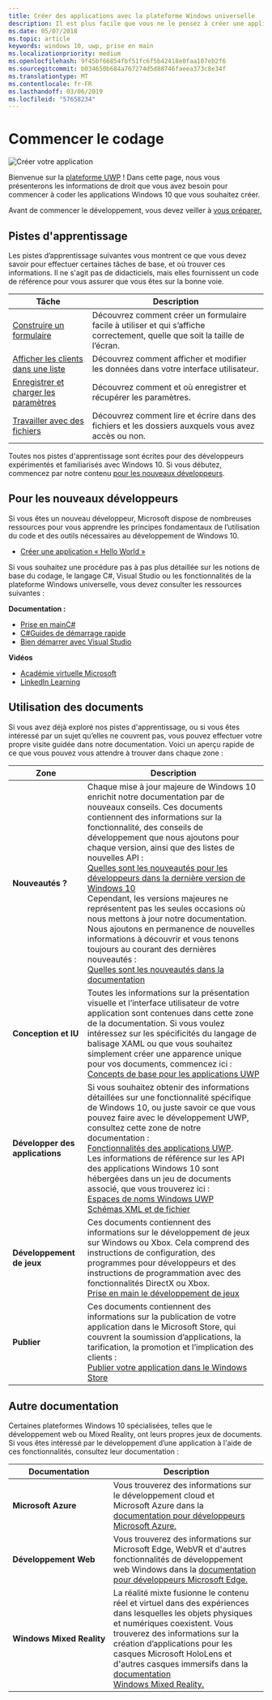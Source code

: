 ```yaml
---
title: Créer des applications avec la plateforme Windows universelle
description: Il est plus facile que vous ne le pensez à créer une application de plateforme universelle Windows (UWP) pour Windows 10.
ms.date: 05/07/2018
ms.topic: article
keywords: windows 10, uwp, prise en main
ms.localizationpriority: medium
ms.openlocfilehash: 9f45bf66854fbf51fc6f5b42418e0faa107eb2f6
ms.sourcegitcommit: b034650b684a767274d5d88746faeea373c8e34f
ms.translationtype: MT
ms.contentlocale: fr-FR
ms.lasthandoff: 03/06/2019
ms.locfileid: "57658234"
---
```

# <a name="start-coding"></a>Commencer le codage

![Créer votre application](images/build-your-app.png)

Bienvenue sur la [plateforme UWP](universal-application-platform-guide.md) ! Dans cette page, nous vous présenterons les informations de droit que vous avez besoin pour commencer à coder les applications Windows 10 que vous souhaitez créer.

Avant de commencer le développement, vous devez veiller à [vous préparer.](get-set-up.md)

## <a name="learning-tracks"></a>Pistes d'apprentissage

Les pistes d’apprentissage suivantes vous montrent ce que vous devez savoir pour effectuer certaines tâches de base, et où trouver ces informations. Il ne s'agit pas de didacticiels, mais elles fournissent un code de référence pour vous assurer que vous êtes sur la bonne voie.

| Tâche | Description |
| --- | --- |
| [Construire un formulaire](construct-form-learning-track.md) | Découvrez comment créer un formulaire facile à utiliser et qui s’affiche correctement, quelle que soit la taille de l’écran. | 
| [Afficher les clients dans une liste](display-customers-in-list-learning-track.md) | Découvrez comment afficher et modifier les données dans votre interface utilisateur. | 
| [Enregistrer et charger les paramètres](settings-learning-track.md) | Découvrez comment et où enregistrer et récupérer les paramètres. |
| [Travailler avec des fichiers](fileio-learning-track.md) | Découvrez comment lire et écrire dans des fichiers et les dossiers auxquels vous avez accès ou non. | 

Toutes nos pistes d'apprentissage sont écrites pour des développeurs expérimentés et familiarisés avec Windows 10. Si vous débutez, commencez par notre contenu [pour les nouveaux développeurs](#For-new-developers).

## <a name="for-new-developers"></a>Pour les nouveaux développeurs

Si vous êtes un nouveau développeur, Microsoft dispose de nombreuses ressources pour vous apprendre les principes fondamentaux de l’utilisation du code et des outils nécessaires au développement de Windows 10. 

* [Créer une application « Hello World »](your-first-app.md)

Si vous souhaitez une procédure pas à pas plus détaillée sur les notions de base du codage, le langage C#, Visual Studio ou les fonctionnalités de la plateforme Windows universelle, vous devez consulter les ressources suivantes :

**Documentation :**

* [Prise en mainC#](https://docs.microsoft.com/dotnet/csharp/getting-started/)
* [C#Guides de démarrage rapide](https://docs.microsoft.com/dotnet/csharp/quick-starts/index)
* [Bien démarrer avec Visual Studio](https://docs.microsoft.com/visualstudio/ide/)

**Vidéos**

* [Académie virtuelle Microsoft](https://mva.microsoft.com/training-topics/c-app-development#!level=Beginner&lang=1033)
* [LinkedIn Learning](https://www.linkedin.com/learning/learning-universal-windows-app-development/welcome)

## <a name="using-the-docs"></a>Utilisation des documents

Si vous avez déjà exploré nos pistes d'apprentissage, ou si vous êtes intéressé par un sujet qu’elles ne couvrent pas, vous pouvez effectuer votre propre visite guidée dans notre documentation. Voici un aperçu rapide de ce que vous pouvez vous attendre à trouver dans chaque zone :

| Zone | Description |
| --- | --- |
| **Nouveautés ?** | Chaque mise à jour majeure de Windows 10 enrichit notre documentation par de nouveaux conseils. Ces documents contiennent des informations sur la fonctionnalité, des conseils de développement que nous ajoutons pour chaque version, ainsi que des listes de nouvelles API : </br>   [Quelles sont les nouveautés pour les développeurs dans la dernière version de Windows 10](../whats-new/windows-10-version-latest.md) </br> Cependant, les versions majeures ne représentent pas les seules occasions où nous mettons à jour notre documentation. Nous ajoutons en permanence de nouvelles informations à découvrir et vous tenons toujours au courant des dernières nouveautés : </br>   [Quelles sont les nouveautés dans la documentation](../whats-new/windows-docs-latest.md) |
| **Conception et IU** | Toutes les informations sur la présentation visuelle et l’interface utilisateur de votre application sont contenues dans cette zone de la documentation. Si vous voulez intéressez sur les spécificités du langage de balisage XAML ou que vous souhaitez simplement créer une apparence unique pour vos documents, commencez ici : </br>   [Concepts de base pour les applications UWP](../design/basics/index.md) |
| **Développer des applications** | Si vous souhaitez obtenir des informations détaillées sur une fonctionnalité spécifique de Windows 10, ou juste savoir ce que vous pouvez faire avec le développement UWP, consultez cette zone de notre documentation : </br>   [Fonctionnalités des applications UWP](../develop/index.md). </br> Les informations de référence sur les API des applications Windows 10 sont hébergées dans un jeu de documents associé, que vous trouverez ici : </br>   [Espaces de noms Windows UWP](https://docs.microsoft.com/en-us/uwp/api/) </br>   [Schémas XML et de fichier](https://docs.microsoft.com/uwp/schemas/) |
| **Développement de jeux** | Ces documents contiennent des informations sur le développement de jeux sur Windows ou Xbox. Cela comprend des instructions de configuration, des programmes pour développeurs et des instructions de programmation avec des fonctionnalités DirectX ou Xbox. </br>   [Prise en main le développement de jeux](../gaming/getting-started.md) |
| **Publier** | Ces documents contiennent des informations sur la publication de votre application dans le Microsoft Store, qui couvrent la soumission d’applications, la tarification, la promotion et l’implication des clients : </br>   [Publier votre application dans le Windows Store](../publish/index.md) |

## <a name="other-docs"></a>Autre documentation

Certaines plateformes Windows 10 spécialisées, telles que le développement web ou Mixed Reality, ont leurs propres jeux de documents. Si vous êtes intéressé par le développement d’une application à l'aide de ces fonctionnalités, consultez leur documentation :

| Documentation | Description |
| --- | --- |
| **Microsoft Azure** | Vous trouverez des informations sur le développement cloud et Microsoft Azure dans la [documentation pour développeurs Microsoft Azure.](https://docs.microsoft.com/azure/) |
| **Développement Web** | Vous trouverez des informations sur Microsoft Edge, WebVR et d'autres fonctionnalités de développement web Windows dans la [documentation pour développeurs Microsoft Edge.](https://docs.microsoft.com/microsoft-edge/) |
| **Windows Mixed Reality** | La réalité mixte fusionne le contenu réel et virtuel dans des expériences dans lesquelles les objets physiques et numériques coexistent. Vous trouverez des informations sur la création d’applications pour les casques Microsoft HoloLens et d'autres casques immersifs dans la [documentation Windows Mixed Reality.](https://docs.microsoft.com/en-us/windows/mixed-reality/)|
